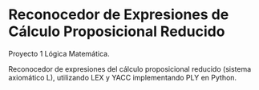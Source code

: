 # Reconocedor de Expresiones de Cálculo Proposicional Reducido

Proyecto 1 Lógica Matemática.

Reconocedor de expresiones del cálculo proposicional reducido (sistema axiomático L), utilizando LEX y YACC implementando PLY en Python.

